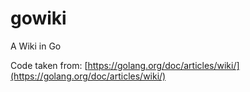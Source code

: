 # gowiki
A Wiki in Go

Code taken from:
[https://golang.org/doc/articles/wiki/](https://golang.org/doc/articles/wiki/)

